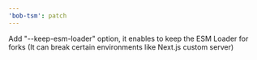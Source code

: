 ```yaml
---
'bob-tsm': patch
---
```


Add "--keep-esm-loader" option, it enables to keep the ESM Loader for forks (It can break certain environments like Next.js custom server)

